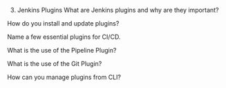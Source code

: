 3. Jenkins Plugins
What are Jenkins plugins and why are they important?

How do you install and update plugins?

Name a few essential plugins for CI/CD.

What is the use of the Pipeline Plugin?

What is the use of the Git Plugin?

How can you manage plugins from CLI?

